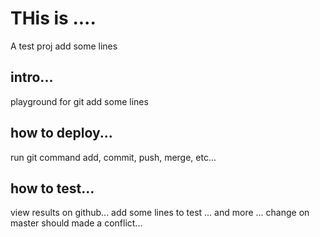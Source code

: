 # THis is ....
A test proj 
add some lines
## intro...
playground for git
add some lines
## how to deploy...
run git command add, commit, push, merge, etc...
## how to test...
view results on github...
add some lines to test ...
and more ...
change on master should made a conflict...